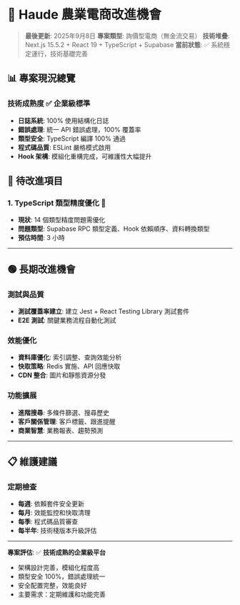 # 🚀 Haude 農業電商改進機會

> **最後更新**: 2025年9月8日
> **專案類型**: 詢價型電商（無金流交易）
> **技術堆疊**: Next.js 15.5.2 + React 19 + TypeScript + Supabase
> **當前狀態**: ✅ 系統穩定運行，技術基礎完善

## 📊 **專案現況總覽**

### **技術成熟度** ✅ **企業級標準**
- **日誌系統**: 100% 使用結構化日誌
- **錯誤處理**: 統一 API 錯誤處理，100% 覆蓋率
- **類型安全**: TypeScript 編譯 100% 通過
- **程式碼品質**: ESLint 嚴格模式啟用
- **Hook 架構**: 模組化重構完成，可維護性大幅提升

## 🎯 **待改進項目**

### **1. TypeScript 類型精度優化** 🎯
- **現狀**: 14 個類型精度問題需優化
- **問題類型**: Supabase RPC 類型定義、Hook 依賴順序、資料轉換類型
- **預估時間**: 3 小時

---

## 🟢 **長期改進機會**

### **測試與品質**
- **測試覆蓋率建立**: 建立 Jest + React Testing Library 測試套件
- **E2E 測試**: 關鍵業務流程自動化測試

### **效能優化**
- **資料庫優化**: 索引調整、查詢效能分析
- **快取策略**: Redis 實施、API 回應快取
- **CDN 整合**: 圖片和靜態資源分發

### **功能擴展**
- **進階搜尋**: 多條件篩選、搜尋歷史
- **客戶關係管理**: 客戶標籤、跟進提醒
- **商業智慧**: 業務報表、趨勢預測

---

## 📋 **維護建議**

### **定期檢查**
- **每週**: 依賴套件安全更新
- **每月**: 效能監控和快取清理
- **每季**: 程式碼品質審查
- **每半年**: 技術棧版本升級評估
<!-- npm uninstall @tailwindcss/postcss @types/react-dom    -->
---

**專案評估**: ✅ **技術成熟的企業級平台**
- 架構設計完善，模組化程度高
- 類型安全 100%，錯誤處理統一
- 安全配置完整，效能良好
- 主要需求：定期維護和功能完善